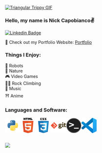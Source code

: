 [![Triangular Trippy GIF](https://github.com/NickCapobianco/NickCapobianco/blob/main/Resources/trippy_gif.gif)](https://youtu.be/ztVV54sPOns) 

### Hello, my name is Nick Capobianco✌️
[![Linkedin Badge](https://img.shields.io/badge/-nickcapobianco-blue?style=flat-square&logo=Linkedin&logoColor=white&link=https://www.linkedin.com/in/nickacapobianco/)](https://www.linkedin.com/in/nickacapobianco/)

💼 Check out my Portfolio Website: [Portfolio](https://nickcapobianco.github.io/)

### Things I Enjoy:
🤖 Robots
<br>
🌲 Nature
<br>
🎮 Video Games
<br>
🧗‍♀️ Rock Climbing
<br>
🎸 Music
<br>
⛩️ Anime
<br>

### Languages and Software: 
<img align="left" alt="Python" width="50px" src="https://raw.githubusercontent.com/github/explore/80688e429a7d4ef2fca1e82350fe8e3517d3494d/topics/python/python.png" />
<img align="left" alt="HTML5" width="50px" src="https://raw.githubusercontent.com/github/explore/80688e429a7d4ef2fca1e82350fe8e3517d3494d/topics/html/html.png" />
<img align="left" alt="CSS3" width="50px" src="https://raw.githubusercontent.com/github/explore/80688e429a7d4ef2fca1e82350fe8e3517d3494d/topics/css/css.png" />
<img align="left" alt="Git" width="50px" src="https://raw.githubusercontent.com/github/explore/80688e429a7d4ef2fca1e82350fe8e3517d3494d/topics/git/git.png" />
<img align="left" alt="Bash" width="50px" src="https://raw.githubusercontent.com/github/explore/80688e429a7d4ef2fca1e82350fe8e3517d3494d/topics/terminal/terminal.png" />
<img align="left" alt="Visual Studio Code" width="50px" src="https://raw.githubusercontent.com/github/explore/80688e429a7d4ef2fca1e82350fe8e3517d3494d/topics/visual-studio-code/visual-studio-code.png" />

<br>
<br>
<br>
<br>
<p>
	<a href="https://gitstats.me/nickcapobianco" target="_blank">
		<img src="https://github-readme-stats.vercel.app/api?username=nickcapobianco&&show_icons=true&hi&theme=dark&count_private=true&include_all_commits=true">
	</a>
</p>
